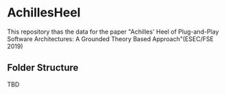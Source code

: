 # AchillesHeel
This repository thas the data for the paper "Achilles' Heel of Plug-and-Play Software Architectures: A Grounded Theory Based Approach"(ESEC/FSE 2019)



## Folder Structure

TBD
